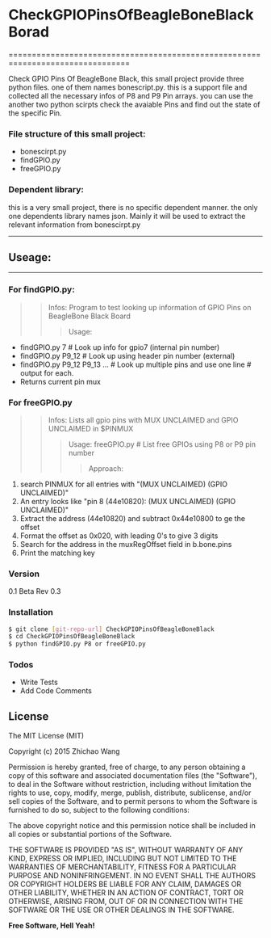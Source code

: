 # CheckGPIOPinsOfBeagleBoneBlack Borad
================================================================================

Check GPIO Pins Of BeagleBone Black, this small project provide three python files. one of them names bonescript.py. this is a support file and collected all the necessary infos of P8 and P9 Pin arrays. you can use the another two python scirpts check the avaiable Pins and find out the state of the specific Pin.

### File structure of this small project:

  - bonescirpt.py
  - findGPIO.py
  - freeGPIO.py
 
### Dependent library:

this is a very small project, there is no specific dependent manner. the only one dependents library names json. Mainly it will be used to extract the relevant information from bonescirpt.py

-----------------------------------------------------------------
## Useage:
------------------------------------------------------------------

### For findGPIO.py:
 >> Infos: Program to test looking up information of GPIO Pins on BeagleBone Black Board
 >>> Usage:  
  - findGPIO.py 7     # Look up info for gpio7 (internal pin number)
  - findGPIO.py P9_12 # Look up using header pin number (external)
  - findGPIO.py P9_12 P9_13 ...  # Look up multiple pins and use one line
                                     # output for each.
  - Returns current pin mux

### For freeGPIO.py
>> Infos: Lists all gpio pins with MUX UNCLAIMED and GPIO UNCLAIMED in $PINMUX
>>> Usage:  freeGPIO.py    # List free GPIOs using P8 or P9 pin number
>>>>Approach:
1. search PINMUX for all entries with "(MUX UNCLAIMED) (GPIO UNCLAIMED)"
2. An entry looks like "pin 8 (44e10820): (MUX UNCLAIMED) (GPIO UNCLAIMED)"
3. Extract the address (44e10820) and subtract 0x44e10800 to ge the offset
4. Format the offset as 0x020, with leading 0's to give 3 digits
5. Search for the address in the muxRegOffset field in b.bone.pins
6. Print the matching key

### Version
0.1 Beta Rev 0.3

### Installation

```sh
$ git clone [git-repo-url] CheckGPIOPinsOfBeagleBoneBlack
$ cd CheckGPIOPinsOfBeagleBoneBlack
$ python findGPIO.py P8 or freeGPIO.py
```

### Todos

 - Write Tests
 - Add Code Comments

License
----
The MIT License (MIT)

Copyright (c) 2015 Zhichao Wang

Permission is hereby granted, free of charge, to any person obtaining a copy
of this software and associated documentation files (the "Software"), to deal
in the Software without restriction, including without limitation the rights
to use, copy, modify, merge, publish, distribute, sublicense, and/or sell
copies of the Software, and to permit persons to whom the Software is
furnished to do so, subject to the following conditions:

The above copyright notice and this permission notice shall be included in all
copies or substantial portions of the Software.

THE SOFTWARE IS PROVIDED "AS IS", WITHOUT WARRANTY OF ANY KIND, EXPRESS OR
IMPLIED, INCLUDING BUT NOT LIMITED TO THE WARRANTIES OF MERCHANTABILITY,
FITNESS FOR A PARTICULAR PURPOSE AND NONINFRINGEMENT. IN NO EVENT SHALL THE
AUTHORS OR COPYRIGHT HOLDERS BE LIABLE FOR ANY CLAIM, DAMAGES OR OTHER
LIABILITY, WHETHER IN AN ACTION OF CONTRACT, TORT OR OTHERWISE, ARISING FROM,
OUT OF OR IN CONNECTION WITH THE SOFTWARE OR THE USE OR OTHER DEALINGS IN THE
SOFTWARE.

**Free Software, Hell Yeah!**
